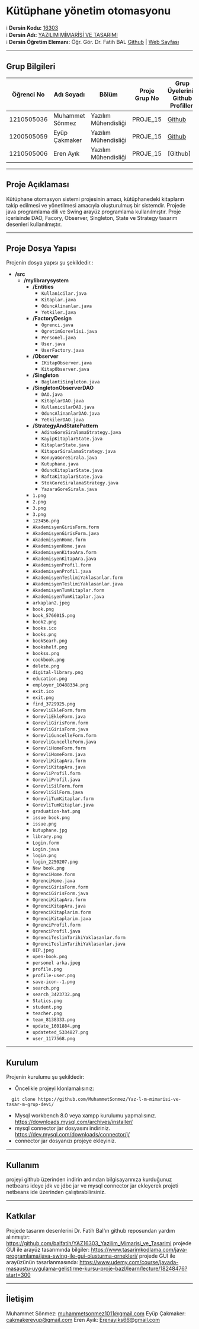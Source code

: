 # Kütüphane yönetim otomasyonu

:information_source: **Dersin Kodu:** [16303](https://ebp.klu.edu.tr/Ders/dersDetay/YAZ16303/716026/tr)  
:information_source: **Dersin Adı:** [YAZILIM MİMARİSİ VE TASARIMI](https://ebp.klu.edu.tr/Ders/dersDetay/YAZ16303/716026/tr)  
:information_source: **Dersin Öğretim Elemanı:** Öğr. Gör. Dr. Fatih BAL  [Github](https://github.com/balfatih)   |    [Web Sayfası](https://balfatih.github.io/)
   
---

## Grup Bilgileri

| Öğrenci No | Adı Soyadı           | Bölüm          		   | Proje Grup No | Grup Üyelerinin Github Profilleri                 |
|------------|----------------------|--------------------------|---------------|---------------------------------------------------|
| 1210505036 | Muhammet Sönmez			| Yazılım Mühendisliği     | PROJE_15       | [Github](https://github.com/MuhammetSonmez)     |
| 1200505059  | Eyüp Çakmaker        | Yazılım Mühendisliği     | PROJE_15       | [Github](https://github.com/1200505059)      |
| 1210505006  | Eren Ayık            | Yazılım Mühendisliği     | PROJE_15       | [Github]     |

---

## Proje Açıklaması

Kütüphane otomasyon sistemi projesinin amacı, kütüphanedeki kitapların takip edilmesi ve yönetilmesi amacıyla oluşturulmuş bir sistemdir. Projede java programlama dili ve Swing arayüz programlama kullanılmıştır.
Proje içerisinde DAO, Facory, Observer, Singleton, State ve Strategy tasarım desenleri kullanılmıştır.

---

## Proje Dosya Yapısı

Projenin dosya yapısı şu şekildedir.:
- **/src**
  - **/mylibrarysystem**
    - **/Entities**
      -  `Kullanicilar.java`
      -  `Kitaplar.java`
      -  `OduncAlinanlar.java`
      -  `Yetkiler.java`
    - **/FactoryDesign**
      - `Ogrenci.java`
      - `OgretimGorevlisi.java`
      - `Personel.java`
      - `User.java`
      - `UserFactory.java`
    - **/Observer**
      - `IKitapObserver.java`
      - `KitapObserver.java`
    - **/Singleton**
      - `BaglantiSingleton.java`
    - **/SingletonObserverDAO**
      - `DAO.java`
      - `KitaplarDAO.java`
      - `KullanicilarDAO.java`
      - `OduncAlinanlarDAO.java`
      - `YetkilerDAO.java`
    - **/StrategyAndStatePattern**
      - `AdinaGoreSiralamaStrategy.java`
      - `KayipKitaplarState.java`
      - `KitaplarState.java`
      - `KitaparSiralamaStrategy.java`
      - `KonuyaGoreSirala.java`
      - `Kutuphane.java`
      - `OduncKitaplarState.java`
      - `RaftaKitaplarState.java`
      - `StokGoreSiralamaStrategy.java`
      - `YazaraGoreSirala.java`
    - `1.png`
    - `2.png`
    - `3.png`
    - `3.png`
    - `123456.png`
    - `AkademisyenGirisForm.form`
    - `AkademisyenGirisForm.java`
    - `AkademisyenHome.form`
    - `AkademisyenHome.java`
    - `AkademisyenKitaoAra.form`
    - `AkademisyenKitapAra.java`
    - `AkademisyenProfil.form`
    - `AkademisyenProfil.java`
    - `AkademisyenTeslimiYaklasanlar.form`
    - `AkademisyenTeslimiYaklasanlar.java`
    - `AkademisyenTumKitaplar.form`
    - `AkademisyenTumKitaplar.java`
    - `arkaplan2.jpeg`
    - `book.png`
    - `book_5766015.png`
    - `book2.png`
    - `books.ico`
    - `books.png`
    - `bookSearh.png`
    - `bookshelf.png`
    - `bookss.png`
    - `cookbook.png`
    - `delete.png`
    - `digital-library.png`
    - `education.png`
    - `employer_10488334.png`
    - `exit.ico`
    - `exit.png`
    - `find_3729925.png`
    - `GorevliEkleForm.form`
    - `GorevliEkleForm.java`
    - `GorevliGirisForm.form`
    - `GorevliGirisForm.java`
    - `GorevliGuncelleForm.form`
    - `GorevliGuncelleForm.java`
    - `GorevliHomeForm.form`
    - `GorevliHomeForm.java`
    - `GorevliKitapAra.form`
    - `GorevliKitapAra.java`
    - `GorevliProfil.form`
    - `GorevliProfil.java`
    - `GorevliSilForm.form`
    - `GorevliSilForm.java`
    - `GorevliTumKitaplar.form`
    - `GorevliTumKitaplar.java`
    - `graduation-hat.png`
    - `issue book.png`
    - `issue.png`
    - `kutuphane.jpg`
    - `library.png`
    - `Login.form`
    - `Login.java`
    - `login.png`
    - `login_2250207.png`
    - `New book.png`
    - `OgrenciHome.form`
    - `OgrenciHome.java`
    - `OgrenciGirisForm.form`
    - `OgrenciGirisForm.java`
    - `OgrenciKitapAra.form`
    - `OgrenciKitapAra.java`
    - `OgrenciKitaplarim.form`
    - `OgrenciKitaplarim.java`
    - `OgrenciProfil.form`
    - `OgrenciProfil.java`
    - `OgrenciTeslimTarihiYaklasanlar.form`
    - `OgrenciTeslimTarihiYaklasanlar.java`
    - `OIP.jpeg`
    - `open-book.png`
    - `personel arka.jpeg`
    - `profile.png`
    - `profile-user.png`
    - `save-icon--1.png`
    - `search.png`
    - `search_3423732.png`
    - `Statics.png`
    - `student.png`
    - `teacher.png`
    - `team_8138333.png`
    - `update_1601884.png`
    - `updateted_5334827.png`
    - `user_1177568.png`
      


---

## Kurulum

Projenin kurulumu şu şekildedir:
- Öncelikle projeyi klonlamalısınız:
```
  git clone https://github.com/MuhammetSonmez/Yaz-l-m-mimarisi-ve-tasar-m-grup-devi/
```
- Mysql workbench 8.0 veya xampp kurulumu yapmalısınız. https://downloads.mysql.com/archives/installer/
- mysql connector jar dosyasını indiriniz. https://dev.mysql.com/downloads/connector/j/
- connector jar dosyanızı projeye ekleyiniz.
---

## Kullanım

projeyi github üzerinden indirin ardından  bilgisayarınıza kurduğunuz netbeans ideye jdk ve jdbc jar ve mysql connector jar ekleyerek projeti netbeans ide üzerinden çalıştırabilirsiniz.

---

## Katkılar

Projede tasarım desenlerini Dr. Fatih Bal'ın github reposundan yardım alınmıştır: https://github.com/balfatih/YAZ16303_Yazilim_Mimarisi_ve_Tasarimi
projede GUI ile arayüz tasarımında bilgiler: https://www.tasarimkodlama.com/java-programlama/java-swing-ile-gui-olusturma-ornekleri/
projede GUI ile arayüzünün tasarlanmasında: https://www.udemy.com/course/javada-masaustu-uygulama-gelistirme-kursu-proje-bazl/learn/lecture/18248476?start=300

---

## İletişim
Muhammet Sönmez: muhammetsonmez1011@gmail.com
Eyüp Çakmaker: cakmakereyup@gmail.com
Eren Ayık: Erenayiks66@gmail.com
